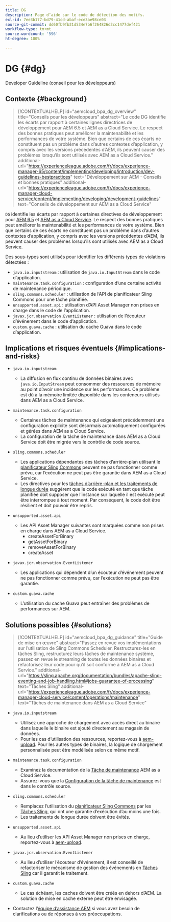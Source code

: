 ```yaml
---
title: DG
description: Page d’aide sur le code de détection des motifs.
exl-id: 7ee3b177-bd79-41cd-abaf-ece3ae98ce03
source-git-commit: dd60fb9fb21d534e7b6f264826d3cc1477def421
workflow-type: tm+mt
source-wordcount: '596'
ht-degree: 100%

---
```


# DG {#dg}

Developer Guideline (conseil pour les développeurs)

## Contexte {#background}

>[!CONTEXTUALHELP]
>id="aemcloud_bpa_dg_overview"
>title="Conseils pour les développeurs"
>abstract="Le code DG identifie les écarts par rapport à certaines lignes directrices de développement pour AEM 6.5 et AEM as a Cloud Service. Le respect des bonnes pratiques peut améliorer la maintenabilité et les performances de votre système. Bien que certains de ces écarts ne constituent pas un problème dans d’autres contextes d’application, y compris avec les versions précédentes d’AEM, ils peuvent causer des problèmes lorsqu’ils sont utilisés avec AEM as a Cloud Service."
>additional-url="https://experienceleague.adobe.com/fr/docs/experience-manager-65/content/implementing/developing/introduction/dev-guidelines-bestpractices" text="Développement sur AEM - Conseils et bonnes pratiques"
>additional-url="https://experienceleague.adobe.com/fr/docs/experience-manager-cloud-service/content/implementing/developing/development-guidelines" text="Conseils de développement sur AEM as a Cloud Service"


`DG` identifie les écarts par rapport à certaines directives de développement pour [AEM 6.5](https://experienceleague.adobe.com/fr/docs/experience-manager-65/content/implementing/developing/introduction/dev-guidelines-bestpractices) et [AEM as a Cloud Service](https://experienceleague.adobe.com/fr/docs/experience-manager-cloud-service/content/implementing/developing/development-guidelines). Le respect des bonnes pratiques peut améliorer la maintenabilité et les performances de votre système. Bien que certains de ces écarts ne constituent pas un problème dans d’autres contextes d’application, y compris avec les versions précédentes d’AEM, ils peuvent causer des problèmes lorsqu’ils sont utilisés avec AEM as a Cloud Service.

Des sous-types sont utilisés pour identifier les différents types de violations détectées :

* `java.io.inputstream` : utilisation de `java.io.InputStream` dans le code d’application.
* `maintenance.task.configuration` : configuration d’une certaine activité de maintenance périodique.
* `sling.commons.scheduler` : utilisation de l’API de planificateur Sling Commons pour une tâche planifiée.
* `unsupported.asset.api` : utilisation d’API Asset Manager non prises en charge dans le code de l’application.
* `javax.jcr.observation.EventListener` : utilisation de l’écouteur d’événement dans le code d’application.
* `custom.guava.cache` : utilisation du cache Guava dans le code d’application.

## Implications et risques éventuels {#implications-and-risks}

* `java.io.inputstream`
   * La diffusion en flux continu de données binaires avec `java.io.InputStream` peut consommer des ressources de mémoire au point d’avoir une incidence sur les performances. Ce problème est dû à la mémoire limitée disponible dans les conteneurs utilisés dans AEM as a Cloud Service.

* `maintenance.task.configuration`
   * Certaines tâches de maintenance qui exigeaient précédemment une configuration explicite sont désormais automatiquement configurées et gérées dans AEM as a Cloud Service.
   * La configuration de la tâche de maintenance dans AEM as a Cloud Service doit être migrée vers le contrôle de code source.

* `sling.commons.scheduler`
   * Les applications dépendantes des tâches d’arrière-plan utilisant le [planificateur Sling Commons](https://sling.apache.org/documentation/bundles/scheduler-service-commons-scheduler.html) peuvent ne pas fonctionner comme prévu, car l’exécution ne peut pas être garantie dans AEM as a Cloud Service.
   * Les directives pour les [tâches d’arrière-plan et les traitements de longue durée](https://experienceleague.adobe.com/fr/docs/experience-manager-cloud-service/content/implementing/developing/development-guidelines#background-tasks-and-long-running-jobs) suggèrent que le code exécuté en tant que tâche planifiée doit supposer que l’instance sur laquelle il est exécuté peut être interrompue à tout moment. Par conséquent, le code doit être résilient et doit pouvoir être repris.

* `unsupported.asset.api`
   * Les API Asset Manager suivantes sont marquées comme non prises en charge dans AEM as a Cloud Service.
      * createAssetForBinary
      * getAssetForBinary
      * removeAssetForBinary
      * createAsset

* `javax.jcr.observation.EventListener`
   * Les applications qui dépendent d’un écouteur d’événement peuvent ne pas fonctionner comme prévu, car l’exécution ne peut pas être garantie.

* `custom.guava.cache`
   * L’utilisation du cache Guava peut entraîner des problèmes de performances sur AEM.


## Solutions possibles {#solutions}

>[!CONTEXTUALHELP]
>id="aemcloud_bpa_dg_guidance"
>title="Guide de mise en œuvre"
>abstract="Passez en revue vos implémentations sur l’utilisation de Sling Commons Scheduler. Restructurez-les en tâches Sling, restructurez leurs tâches de maintenance système, passez en revue le streaming de toutes les données binaires et refactorisez leur code pour qu’il soit conforme à AEM as a Cloud Service."
>additional-url="https://sling.apache.org/documentation/bundles/apache-sling-eventing-and-job-handling.html#jobs-guarantee-of-processing" text="Tâches Sling"
>additional-url="https://experienceleague.adobe.com/fr/docs/experience-manager-cloud-service/content/operations/maintenance" text="Tâches de maintenance dans AEM as a Cloud Service"

* `java.io.inputstream`
   * Utilisez une approche de chargement avec accès direct au binaire dans laquelle le binaire est ajouté directement au magasin de données.
   * Pour les cas d’utilisation des ressources, reportez-vous à [aem-upload](https://github.com/adobe/aem-upload). Pour les autres types de binaires, la logique de chargement personnalisée peut être modélisée selon ce même motif.

* `maintenance.task.configuration`
   * Examinez la documentation de la [Tâche de maintenance](https://experienceleague.adobe.com/fr/docs/experience-manager-cloud-service/content/operations/maintenance) AEM as a Cloud Service.
   * Assurez-vous que la [Configuration de la tâche de maintenance](https://experienceleague.adobe.com/fr/docs/experience-manager-cloud-service/content/implementing/deploying/overview#maintenance-tasks-configuration-in-source-control) est dans le contrôle source.

* `sling.commons.scheduler`
   * Remplacez l’utilisation du [planificateur Sling Commons](https://sling.apache.org/documentation/bundles/scheduler-service-commons-scheduler.html) par les [Tâches Sling](https://sling.apache.org/documentation/bundles/apache-sling-eventing-and-job-handling.html#jobs-guarantee-of-processing), qui ont une garantie d’exécution d’au moins une fois.
   * Les traitements de longue durée doivent être évités.

* `unsupported.asset.api`
   * Au lieu d’utiliser les API Asset Manager non prises en charge, reportez-vous à [aem-upload](https://github.com/adobe/aem-upload).

* `javax.jcr.observation.EventListener`
   * Au lieu d’utiliser l’écouteur d’événement, il est conseillé de refactoriser le mécanisme de gestion des événements en [Tâches Sling](https://sling.apache.org/documentation/bundles/apache-sling-eventing-and-job-handling.html#jobs-guarantee-of-processing) car il garantit le traitement.

* `custom.guava.cache`
   * Le cas échéant, les caches doivent être créés en dehors d’AEM. La solution de mise en cache externe peut être envisagée.
* Contactez l’[équipe d’assistance AEM](https://helpx.adobe.com/fr/enterprise/using/support-for-experience-cloud.html) si vous avez besoin de clarifications ou de réponses à vos préoccupations.

